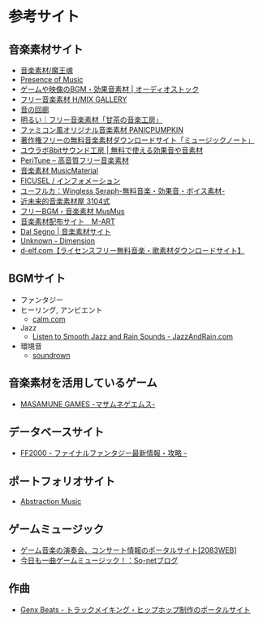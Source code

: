 参考サイト
========

## 音楽素材サイト

- [音楽素材/魔王魂](http://maoudamashii.jokersounds.com/)
- [Presence of Music](http://www.presence-of-music.com/)
- [ゲームや映像のBGM・効果音素材 | オーディオストック](http://audiostock.jp/)
- [フリー音楽素材 H/MIX GALLERY](http://www.hmix.net/)
- [音の回廊](http://trialmsc.com/)
- [明るい｜フリー音楽素材「甘茶の音楽工房」](http://amachamusic.chagasi.com/image_akarui.html)
- [ファミコン風オリジナル音楽素材 PANICPUMPKIN](http://pansound.com/panicpumpkin/)
- [著作権フリーの無料音楽素材ダウンロードサイト「ミュージックノート」](http://music-note.jp/)
- [ユウラボ8bitサウンド工房 | 無料で使える効果音や音素材](http://www.skipmore.com/sound/)
- [PeriTune – 高音質フリー音楽素材](http://peritune.com/)
- [音楽素材 MusicMaterial](http://musicmaterial.jpn.org/)
- [FICUSEL / インフォメーション](https://ficusel.com/)
- [ユーフルカ：Wingless Seraph-無料音楽・効果音・ボイス素材-](http://wingless-seraph.net/)
- [近未来的音楽素材屋 3104式](http://cyber-rainforce.net/)
- [フリーBGM・音楽素材 MusMus](http://musmus.main.jp/)
- [音楽素材配布サイト　M-ART](http://mart.kitunebi.com/)
- [Dal Segno | 音楽素材サイト](http://www.midstudio.net/)
- [Unknown - Dimension](http://unknown-dimension.com/)
- [d-elf.com【ライセンスフリー無料音楽・歌素材ダウンロードサイト】](http://www.d-elf.com/)

## BGMサイト

- ファンタジー
- ヒーリング, アンビエント
    - [calm.com](http://www.calm.com/)
- Jazz
    - [Listen to Smooth Jazz and Rain Sounds - JazzAndRain.com](http://www.jazzandrain.com/)
- 環境音
    - [soundrown](http://soundrown.com/)


## 音楽素材を活用しているゲーム
- [MASAMUNE GAMES -マサムネゲエムス-](http://masamune-games.net/)


## データベースサイト

- [FF2000 - ファイナルファンタジー最新情報・攻略 -](http://ffx.sakura.ne.jp/)


## ポートフォリオサイト

- [Abstraction Music](http://www.abstractionmusic.com/)


## ゲームミュージック

- [ゲーム音楽の演奏会、コンサート情報のポータルサイト[2083WEB]](http://www.2083.jp/)
- [今日も一曲ゲームミュージック！：So-netブログ](http://game-music-gurui.blog.so-net.ne.jp/)


## 作曲

- [Genx Beats - トラックメイキング・ヒップホップ制作のポータルサイト](http://genxbeats.com/)
